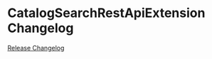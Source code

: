 # CatalogSearchRestApiExtension Changelog

[Release Changelog](https://github.com/spryker/catalog-search-rest-api-extension/releases)
